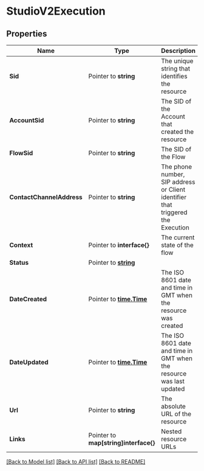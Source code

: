 # StudioV2Execution

## Properties

Name | Type | Description | Notes
------------ | ------------- | ------------- | -------------
**Sid** | Pointer to **string** | The unique string that identifies the resource |
**AccountSid** | Pointer to **string** | The SID of the Account that created the resource |
**FlowSid** | Pointer to **string** | The SID of the Flow |
**ContactChannelAddress** | Pointer to **string** | The phone number, SIP address or Client identifier that triggered the Execution |
**Context** | Pointer to **interface{}** | The current state of the flow |
**Status** | Pointer to [**string**](ExecutionEnumStatus.md) |  |
**DateCreated** | Pointer to [**time.Time**](time.Time.md) | The ISO 8601 date and time in GMT when the resource was created |
**DateUpdated** | Pointer to [**time.Time**](time.Time.md) | The ISO 8601 date and time in GMT when the resource was last updated |
**Url** | Pointer to **string** | The absolute URL of the resource |
**Links** | Pointer to **map[string]interface{}** | Nested resource URLs |

[[Back to Model list]](../README.md#documentation-for-models) [[Back to API list]](../README.md#documentation-for-api-endpoints) [[Back to README]](../README.md)


